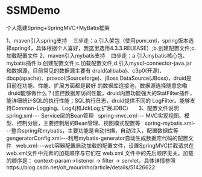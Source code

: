 # SSMDemo
个人搭建Spring+SpringMVC+MyBatis框架


1、maven引入spring支持
    三步走：a.引入架包（使用pom.xml，spring版本选择spring4，具体根据个人喜好，我这里选用4.3.3.RELEASE）;b.创建配置文件;c.加载配置文件
2、maven引入mybatis支持
    四步走：a.引入mybatis核心包、mybatis插件;b.创建配置文件;c.加载配置文件;d.引入mysql-connector-java.jar和数据源，目前常见的数据源主要有                     druid(alibaba)、c3p0(开源)、dbcp(apache)、proxool(Sourceforge)、jBoss DataSource(JBoss)，druid是目前在功能、性能、扩展方面都是最好             的数据库连接池，数据源选择随意您嘞
            druid能够做什么？(监控数据库访问性能，druid内置功能强大的StatFilter插件，能详细统计SQL的执行性能；SQL执行日志，druid提供不同的                 LogFilter。能够支持Common-Logging、Log4j和JdkLog;扩展JDBC)
      
3、配置文件说明
   spring.xml--- Service层的Bean管理
   spring-mvc.xml--- MVC实现视图、模型、控制分层，主要控制层的Bean管理、视图模式配置等
   spring-mybatis.xml---整合spring和mybatis，主要功能是自动扫描，自动注入，配置数据库等
   gengeratorConfig.xml---利用mybatis-generator自动生成数据库代码的配置文件
   web.xml---web容器配置启动加载的配置文件，设置SpringMVC拦截请求在web.xml文件中元素的加载顺序与它们在 web.xml 文件中的先后顺序无关。加载的顺序是：              context-param->listener -> filter -> servlet，具体详情参照https://blog.csdn.net/oh_mourinho/article/details/51426622
